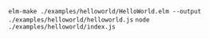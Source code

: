 `elm-make ./examples/helloworld/HelloWorld.elm --output ./examples/helloworld/helloworld.js`
`node ./examples/helloworld/index.js`
